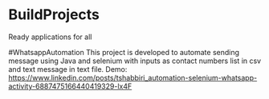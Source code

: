 # BuildProjects
 Ready applications for all

#WhatsappAutomation
This project is developed to automate sending message using Java and selenium with inputs as contact numbers list in csv and text message in text file.
Demo: https://www.linkedin.com/posts/tshabbiri_automation-selenium-whatsapp-activity-6887475166440419329-lx4F

